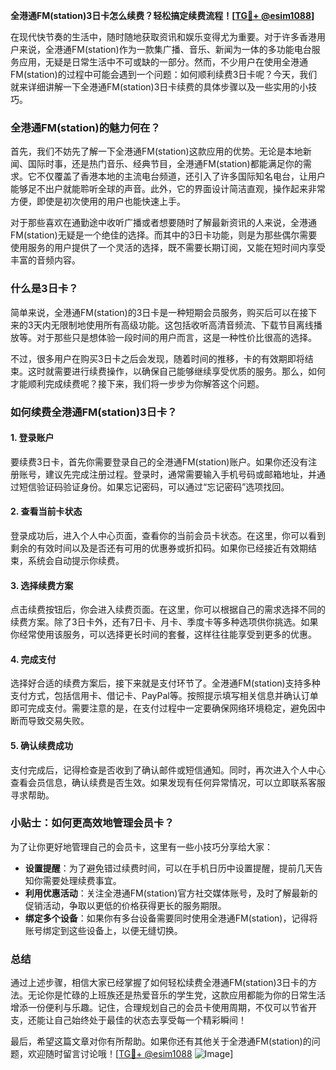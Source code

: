 **全港通FM(station)3日卡怎么续费？轻松搞定续费流程！[[TG💪+ @esim1088](https://t.me/s/esim1088)]**

在现代快节奏的生活中，随时随地获取资讯和娱乐变得尤为重要。对于许多香港用户来说，全港通FM(station)作为一款集广播、音乐、新闻为一体的多功能电台服务应用，无疑是日常生活中不可或缺的一部分。然而，不少用户在使用全港通FM(station)的过程中可能会遇到一个问题：如何顺利续费3日卡呢？今天，我们就来详细讲解一下全港通FM(station)3日卡续费的具体步骤以及一些实用的小技巧。

### 全港通FM(station)的魅力何在？

首先，我们不妨先了解一下全港通FM(station)这款应用的优势。无论是本地新闻、国际时事，还是热门音乐、经典节目，全港通FM(station)都能满足你的需求。它不仅覆盖了香港本地的主流电台频道，还引入了许多国际知名电台，让用户能够足不出户就能聆听全球的声音。此外，它的界面设计简洁直观，操作起来非常方便，即使是初次使用的用户也能快速上手。

对于那些喜欢在通勤途中收听广播或者想要随时了解最新资讯的人来说，全港通FM(station)无疑是一个绝佳的选择。而其中的3日卡功能，则是为那些偶尔需要使用服务的用户提供了一个灵活的选择，既不需要长期订阅，又能在短时间内享受丰富的音频内容。

### 什么是3日卡？

简单来说，全港通FM(station)的3日卡是一种短期会员服务，购买后可以在接下来的3天内无限制地使用所有高级功能。这包括收听高清音频流、下载节目离线播放等。对于那些只是想体验一段时间的用户而言，这是一种性价比很高的选择。

不过，很多用户在购买3日卡之后会发现，随着时间的推移，卡的有效期即将结束。这时就需要进行续费操作，以确保自己能够继续享受优质的服务。那么，如何才能顺利完成续费呢？接下来，我们将一步步为你解答这个问题。

### 如何续费全港通FM(station)3日卡？

#### 1. 登录账户

要续费3日卡，首先你需要登录自己的全港通FM(station)账户。如果你还没有注册账号，建议先完成注册过程。登录时，通常需要输入手机号码或邮箱地址，并通过短信验证码验证身份。如果忘记密码，可以通过“忘记密码”选项找回。

#### 2. 查看当前卡状态

登录成功后，进入个人中心页面，查看你的当前会员卡状态。在这里，你可以看到剩余的有效时间以及是否还有可用的优惠券或折扣码。如果你已经接近有效期结束，系统会自动提示你续费。

#### 3. 选择续费方案

点击续费按钮后，你会进入续费页面。在这里，你可以根据自己的需求选择不同的续费方案。除了3日卡外，还有7日卡、月卡、季度卡等多种选项供你挑选。如果你经常使用该服务，可以选择更长时间的套餐，这样往往能享受到更多的优惠。

#### 4. 完成支付

选择好合适的续费方案后，接下来就是支付环节了。全港通FM(station)支持多种支付方式，包括信用卡、借记卡、PayPal等。按照提示填写相关信息并确认订单即可完成支付。需要注意的是，在支付过程中一定要确保网络环境稳定，避免因中断而导致交易失败。

#### 5. 确认续费成功

支付完成后，记得检查是否收到了确认邮件或短信通知。同时，再次进入个人中心查看会员信息，确认续费是否生效。如果发现有任何异常情况，可以立即联系客服寻求帮助。

### 小贴士：如何更高效地管理会员卡？

为了让你更好地管理自己的会员卡，这里有一些小技巧分享给大家：

- **设置提醒**：为了避免错过续费时间，可以在手机日历中设置提醒，提前几天告知你需要处理续费事宜。
- **利用优惠活动**：关注全港通FM(station)官方社交媒体账号，及时了解最新的促销活动，争取以更低的价格获得更长的服务期限。
- **绑定多个设备**：如果你有多台设备需要同时使用全港通FM(station)，记得将账号绑定到这些设备上，以便无缝切换。

### 总结

通过上述步骤，相信大家已经掌握了如何轻松续费全港通FM(station)3日卡的方法。无论你是忙碌的上班族还是热爱音乐的学生党，这款应用都能为你的日常生活增添一份便利与乐趣。记住，合理规划自己的会员卡使用周期，不仅可以节省开支，还能让自己始终处于最佳的状态去享受每一个精彩瞬间！

最后，希望这篇文章对你有所帮助。如果你还有其他关于全港通FM(station)的问题，欢迎随时留言讨论哦！[[TG💪+ @esim1088](https://t.me/s/esim1088) ![Image](https://i.postimg.cc/4NQfJmqS/Snipaste-2025-05-13-00-14-12.png)]